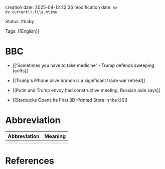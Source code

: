 creation date: 2025-04-13 22:36
modification date: `$= dv.current().file.mtime`

Status: #baby 

Tags: [[English]]

# BBC

- [['Sometimes you have to take medicine' - Trump defends sweeping tariffs]]
- [[Trump's iPhone olive branch is a significant trade war retreat]]

- [[Putin and Trump envoy had constructive meeting, Russian aide says]]
- [[Starbucks Opens Its First 3D-Printed Store in the US]]









# Abbreviation

| Abbreviation | Meaning |
| ------------ | ------- |
|              |         |


# References